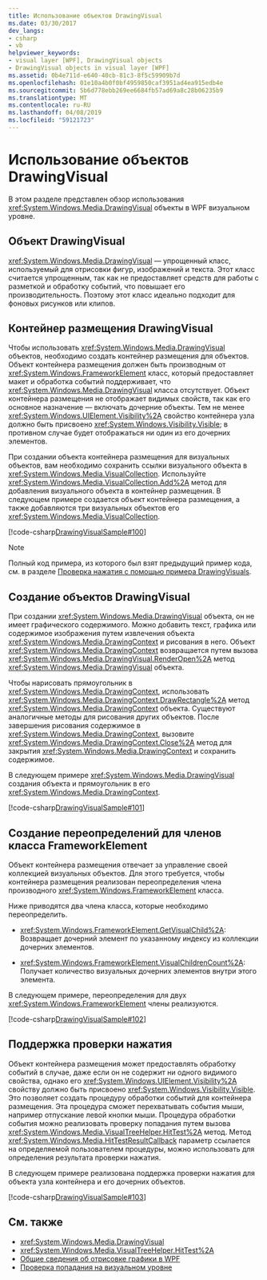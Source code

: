 ```yaml
---
title: Использование объектов DrawingVisual
ms.date: 03/30/2017
dev_langs:
- csharp
- vb
helpviewer_keywords:
- visual layer [WPF], DrawingVisual objects
- DrawingVisual objects in visual layer [WPF]
ms.assetid: 0b4e711d-e640-40cb-81c3-8f5c59909b7d
ms.openlocfilehash: 01e10a4b0f0bf4959850caf3951ad4ea915edb4e
ms.sourcegitcommit: 5b6d778ebb269ee6684fb57ad69a8c28b06235b9
ms.translationtype: MT
ms.contentlocale: ru-RU
ms.lasthandoff: 04/08/2019
ms.locfileid: "59121723"
---
```

# <a name="using-drawingvisual-objects"></a>Использование объектов DrawingVisual
В этом разделе представлен обзор использования <xref:System.Windows.Media.DrawingVisual> объекты в WPF визуальном уровне.  
  
<a name="drawingvisual_object"></a>   
## <a name="drawingvisual-object"></a>Объект DrawingVisual  
 <xref:System.Windows.Media.DrawingVisual> — упрощенный класс, используемый для отрисовки фигур, изображений и текста. Этот класс считается упрощенным, так как не предоставляет средств для работы с разметкой и обработку событий, что повышает его производительность. Поэтому этот класс идеально подходит для фоновых рисунков или клипов.  
  
<a name="drawingvisual_host_container"></a>   
## <a name="drawingvisual-host-container"></a>Контейнер размещения DrawingVisual  
 Чтобы использовать <xref:System.Windows.Media.DrawingVisual> объектов, необходимо создать контейнер размещения для объектов. Объект контейнера размещения должен быть производным от <xref:System.Windows.FrameworkElement> класс, который предоставляет макет и обработка событий поддерживает, что <xref:System.Windows.Media.DrawingVisual> класса отсутствует. Объект контейнера размещения не отображает видимых свойств, так как его основное назначение — включать дочерние объекты. Тем не менее <xref:System.Windows.UIElement.Visibility%2A> свойство контейнера узла должно быть присвоено <xref:System.Windows.Visibility.Visible>; в противном случае будет отображаться ни один из его дочерних элементов.  
  
 При создании объекта контейнера размещения для визуальных объектов, вам необходимо сохранить ссылки визуального объекта в <xref:System.Windows.Media.VisualCollection>. Используйте <xref:System.Windows.Media.VisualCollection.Add%2A> метод для добавления визуального объекта в контейнер размещения. В следующем примере создается объект контейнера размещения, а также добавляются три визуальных объектов его <xref:System.Windows.Media.VisualCollection>.  
  
 [!code-csharp[DrawingVisualSample#100](~/samples/snippets/csharp/VS_Snippets_Wpf/DrawingVisualSample/CSharp/Window1.xaml.cs#100)]
   
  
> [!NOTE]
>  Полный код примера, из которого был взят предыдущий пример кода, см. в разделе [Проверка нажатия с помощью примера DrawingVisuals](https://go.microsoft.com/fwlink/?LinkID=159994).  
  
<a name="creating_drawingvisual_objects"></a>   
## <a name="creating-drawingvisual-objects"></a>Создание объектов DrawingVisual  
 При создании <xref:System.Windows.Media.DrawingVisual> объекта, он не имеет графического содержимого. Можно добавить текст, графика или содержимое изображения путем извлечения объекта <xref:System.Windows.Media.DrawingContext> и рисования в него. Объект <xref:System.Windows.Media.DrawingContext> возвращается путем вызова <xref:System.Windows.Media.DrawingVisual.RenderOpen%2A> метод <xref:System.Windows.Media.DrawingVisual> объекта.  
  
 Чтобы нарисовать прямоугольник в <xref:System.Windows.Media.DrawingContext>, использовать <xref:System.Windows.Media.DrawingContext.DrawRectangle%2A> метод <xref:System.Windows.Media.DrawingContext> объекта. Существуют аналогичные методы для рисования других объектов. После завершения рисования содержимое в <xref:System.Windows.Media.DrawingContext>, вызовите <xref:System.Windows.Media.DrawingContext.Close%2A> метод для закрытия <xref:System.Windows.Media.DrawingContext> и сохранить содержимое.  
  
 В следующем примере <xref:System.Windows.Media.DrawingVisual> создания объекта и прямоугольник в его <xref:System.Windows.Media.DrawingContext>.  
  
 [!code-csharp[DrawingVisualSample#101](~/samples/snippets/csharp/VS_Snippets_Wpf/DrawingVisualSample/CSharp/Window1.xaml.cs#101)]
   
  
<a name="creating_overrides"></a>   
## <a name="creating-overrides-for-frameworkelement-members"></a>Создание переопределений для членов класса FrameworkElement  
 Объект контейнера размещения отвечает за управление своей коллекцией визуальных объектов. Для этого требуется, чтобы контейнера размещения реализован переопределения члена производного <xref:System.Windows.FrameworkElement> класса.  
  
 Ниже приводятся два члена класса, которые необходимо переопределить.  
  
-   <xref:System.Windows.FrameworkElement.GetVisualChild%2A>: Возвращает дочерний элемент по указанному индексу из коллекции дочерних элементов.  
  
-   <xref:System.Windows.FrameworkElement.VisualChildrenCount%2A>: Получает количество визуальных дочерних элементов внутри этого элемента.  
  
 В следующем примере, переопределения для двух <xref:System.Windows.FrameworkElement> члены реализуются.  
  
 [!code-csharp[DrawingVisualSample#102](~/samples/snippets/csharp/VS_Snippets_Wpf/DrawingVisualSample/CSharp/Window1.xaml.cs#102)]
   
  
<a name="providing_hit_testing_support"></a>   
## <a name="providing-hit-testing-support"></a>Поддержка проверки нажатия  
 Объект контейнера размещения может предоставлять обработку событий в случае, даже если он не содержит ни одного видимого свойства, однако его <xref:System.Windows.UIElement.Visibility%2A> свойству должно быть присвоено <xref:System.Windows.Visibility.Visible>. Это позволяет создать процедуру обработки событий для контейнера размещения. Эта процедура сможет перехватывать события мыши, например отпускание левой кнопки мыши. Процедура обработки события можно реализовать проверку попадания путем вызова <xref:System.Windows.Media.VisualTreeHelper.HitTest%2A> метод. Метод <xref:System.Windows.Media.HitTestResultCallback> параметр ссылается на определяемой пользователем процедуры, можно использовать для определения результата проверки нажатия.  
  
 В следующем примере реализована поддержка проверки нажатия для объекта узла контейнера и его дочерних объектов.  
  
 [!code-csharp[DrawingVisualSample#103](~/samples/snippets/csharp/VS_Snippets_Wpf/DrawingVisualSample/CSharp/Window1.xaml.cs#103)]
   
  
## <a name="see-also"></a>См. также

- <xref:System.Windows.Media.DrawingVisual>
- <xref:System.Windows.Media.VisualTreeHelper.HitTest%2A>
- [Общие сведения об отрисовке графики в WPF](wpf-graphics-rendering-overview.md)
- [Проверка попадания на визуальном уровне](hit-testing-in-the-visual-layer.md)

